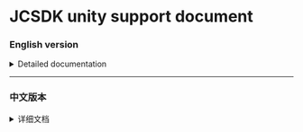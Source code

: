 [ios_unity_bridge]: https://github.com/Romambo/JCSDK_DocumentFile/blob/main/IOS_UnityBridge.zip
[iOS14 support]: https://github.com/Romambo/JCSDK_DocumentFile/blob/main/iOS14_support.md 
[JCSDK]: https://github.com/Romambo/JCSDK  
[DataCollenction_SDK]: https://github.com/Romambo/DataCollection_SDK  
[ADThirdParty_SDK]: https://github.com/Romambo/ADThirdParty_SDK  
[图片1]: https://github.com/Romambo/JCSDK_DocumentFile/blob/main/imageFile/unity_image1.png
[图片2]:https://github.com/Romambo/JCSDK_DocumentFile/blob/main/imageFile/ios_image2.png
[下载链接]: https://drive.google.com/drive/folders/11N8YLnhyPVxv4HmdGZYni8o59S9aHp7M
[download link]: https://drive.google.com/drive/folders/11N8YLnhyPVxv4HmdGZYni8o59S9aHp7M
# JCSDK unity support document
 
 ### English version

   <details>
   <summary>Detailed documentation</summary>

   - **SDK Introduction：**  
          
        1. Version record：  

           <details>
             <summary>1.0.0</summary>

             support development tools: Xcode 11  
             system version:iOS 9.0
             </details>

             <details>
             <summary>2.0.0</summary>

             support development tools: Xcode 12  
             system version:iOS 9.0

             **update content**  
             >1.Added internal logic waterfall and continuous display  
             >2.Added "kochava" and "tenjin" statistics  
             >3.Change the SDK initialization interface used by Unity. see: JC_unityAdApi.h
             ```
             old code
             //-(void)initJCSDKWithLog:(BOOL)isOpenLog isFirstShowSplash:(BOOL)isShow splashClose:(unityBlock)block;
             new code
             -(void)initJCSDKWithUnityShow:(unityBlock)block;
             ```

             >4.Change the log log interface, increase the log level.  see: JCAdCallBackHeader.h  
             ```
             old code
             //+(void)setOpenPlatformLog:(BOOL)openPlatformLog;
             new code
             +(void)setTheLogLevel:(MSLogLevelStatus)logLevel;
             ```

             >5.Change JCiOSConfig.plist, add:   
                "KochavaAppID":    kochava initialization parameters   
                "TenJinAppID":     TenJin initialization parameters   
                "ShowSplashFirst": Whether to display splash when the app is first opened. 
                "LogLevel":loglevel 1、closeAll. 2、open JC_log. 3、open JC+AD log. 4、open JC+AD+Data log. Defaults:1  

             **Project configuration：**  
             * add System library:  
                > AppTrackingTransparency.framework  
             * add Third party library and file:
                > KochavaCore.framework               (Embed & Sign)  
                > KochavaTracker.framework            (Embed & Sign)  
                > KochavaAdNetwork.framework          (Embed & Sign)  
                > libTenjinSDK.a  
                > TenjinSDK.h 
             </details> 

   - **SDK access process and configuration**  

       <details>
        <summary>content</summary>

       1. Download SDK library and required support library: [download link]   
       
           iOS_UnityBridge : unity api
      
           SDKFile:  
             DataCollection_SDK ：  Some libraries about the data statistics platform  
             ADThirdParty_SDK ：    Some libraries about advertising platforms  
             MS_SDK ： 		           About our own JCSDK library  

       2. Access related APIs, see iOS_UnityBridge for details
   
       3. xcode - build setting configuration：  
       
          bitcode set "NO"  
          other Linker Flags set "-ObjC"
      
       4. Import system support library：  
          Accelerate.framework  
          AdSupport.framework  
          AVFoundation.framework  
          CoreGraphics.framework  
          CoreLocation.framework  
          CoreMedia.framework  
          CoreMotion.framework  
          CoreTelephony.framework  
          iAd.framework  
          MessageUI.framework  
          SafariServices.framework  
          Security.framework  
          SystemConfiguration.framework  
          UIKit.framework  
          VideoToolbox.framework  
          WebKit.framework  
          AppTrackingTransparency.framework  
          libbz2.tbd  
          libc++.tbd  
          libresolv.9.tbd  
          libsqlite3.tbd  
          libxml2.tbd  
          libz.tbd  
      
       5. info.pist configuration：
          
            ```
            Support http network configuration:
            <key>NSAppTransportSecurity</key>
            <dict>
            <key>NSAllowsArbitraryLoads</key>
            <true/>
            </dict>

            Google configuration:
            <key>GADApplicationIdentifier</key>
            <string>ca-app-pub-9488501426181082/7319780494</string>
            <key>GADIsAdManagerApp</key>
            <true/>

            Get location permission configuration:
            <key>NSLocationWhenInUseUsageDescription</key>
            <string>The app needs to get your location</string>

            Get IDFA permissions ，iOS14support:
            <key>NSUserTrackingUsageDescription</key> 
            <string>This identifier will be used to deliver personalized ads to you.</string>
            
            <key>SKAdNetworkItems</key>
            <array>
             <dict>
                 <key>SKAdNetworkIdentifier</key>
                 <string>cstr6suwn9.skadnetwork</string>
             </dict>
             <dict>
                 <key>SKAdNetworkIdentifier</key>
                 <string>238da6jt44.skadnetwork</string>
             </dict>
             <dict>
                 <key>SKAdNetworkIdentifier</key>
                 <string>22mmun2rn5.skadnetwork</string>
             </dict>
             <dict>
                 <key>SKAdNetworkIdentifier</key>
                 <string>SU67R6K2V3.skadnetwork</string>
             </dict>
             <dict>
                 <key>SKAdNetworkIdentifier</key>
                 <string>4DZT52R2T5.skadnetwork</string>
             </dict>
             <dict>
                 <key>SKAdNetworkIdentifier</key>
                 <string>bvpn9ufa9b.skadnetwork</string>
             </dict>
             <dict>
                 <key>SKAdNetworkIdentifier</key>
                 <string>4PFYVQ9L8R.skadnetwork</string>
             </dict>
             <dict>
                 <key>SKAdNetworkIdentifier</key>
                 <string>YCLNXRL5PM.skadnetwork</string>
             </dict>
             <dict>
                 <key>SKAdNetworkIdentifier</key>
                 <string>V72QYCH5UU.skadnetwork</string>
             </dict>
             <dict>
                 <key>SKAdNetworkIdentifier</key>
                 <string>TL55SBB4FM.skadnetwork</string>
             </dict>
             <dict>
                 <key>SKAdNetworkIdentifier</key>
                 <string>T38B2KH725.skadnetwork</string>
             </dict>
             <dict>
                 <key>SKAdNetworkIdentifier</key>
                 <string>PRCB7NJMU6.skadnetwork</string>
             </dict>
             <dict>
                 <key>SKAdNetworkIdentifier</key>
                 <string>PPXM28T8AP.skadnetwork</string>
             </dict>
             <dict>
                 <key>SKAdNetworkIdentifier</key>
                 <string>MLMMFZH3R3.skadnetwork</string>
             </dict>
             <dict>
                 <key>SKAdNetworkIdentifier</key>
                 <string>KLF5C3L5U5.skadnetwork</string>
             </dict>
             <dict>
                 <key>SKAdNetworkIdentifier</key>
                 <string>HS6BDUKANM.skadnetwork</string>
             </dict>
             <dict>
                 <key>SKAdNetworkIdentifier</key>
                 <string>C6K4G5QG8M.skadnetwork</string>
             </dict>
             <dict>
                 <key>SKAdNetworkIdentifier</key>
                 <string>9T245VHMPL.skadnetwork</string>
             </dict>
             <dict>
                 <key>SKAdNetworkIdentifier</key>
                 <string>9RD848Q2BZ.skadnetwork</string>
             </dict>
             <dict>
                 <key>SKAdNetworkIdentifier</key>
                 <string>8S468MFL3Y.skadnetwork</string>
             </dict>
             <dict>
                 <key>SKAdNetworkIdentifier</key>
                 <string>7UG5ZH24HU.skadnetwork</string>
             </dict>
             <dict>
                 <key>SKAdNetworkIdentifier</key>
                 <string>4FZDC2EVR5.skadnetwork</string>
             </dict>
             <dict>
                 <key>SKAdNetworkIdentifier</key>
                 <string>4468KM3ULZ.skadnetwork</string>
             </dict>
             <dict>
                 <key>SKAdNetworkIdentifier</key>
                 <string>3RD42EKR43.skadnetwork</string>
             </dict>
             <dict>
                 <key>SKAdNetworkIdentifier</key>
                 <string>2U9PT9HC89.skadnetwork</string>
             </dict>
             <dict>
                <key>SKAdNetworkIdentifier</key>
                <string>KBD757YWX3.skadnetwork</string>
            </dict>
            <dict>
                <key>SKAdNetworkIdentifier</key>
                <string>wg4vff78zm.skadnetwork</string>
            </dict>
            <dict>
                <key>SKAdNetworkIdentifier</key>
                <string>737z793b9f.skadnetwork</string>
            </dict>
            <dict>
                <key>SKAdNetworkIdentifier</key>
                <string>ydx93a7ass.skadnetwork</string>
            </dict>
            <dict>
                <key>SKAdNetworkIdentifier</key>
                <string>prcb7njmu6.skadnetwork</string>
            </dict>
            <dict>
                <key>SKAdNetworkIdentifier</key>
                <string>7UG5ZH24HU.skadnetwork</string>
            </dict>
            <dict>
                <key>SKAdNetworkIdentifier</key>
                <string>44jx6755aq.skadnetwork</string>
            </dict>
            <dict>
                <key>SKAdNetworkIdentifier</key>
                <string>2U9PT9HC89.skadnetwork</string>
            </dict>
            <dict>
                <key>SKAdNetworkIdentifier</key>
                <string>W9Q455WK68.skadnetwork</string>
            </dict>
            <dict>
                <key>SKAdNetworkIdentifier</key>
                <string>YCLNXRL5PM.skadnetwork</string>
            </dict>
            <dict>
                <key>SKAdNetworkIdentifier</key>
                <string>TL55SBB4FM.skadnetwork</string>
            </dict>
            <dict>
                <key>SKAdNetworkIdentifier</key>
                <string>8s468mfl3y.skadnetwork</string>
            </dict>
            <dict>
                <key>SKAdNetworkIdentifier</key>
                <string>GLQZH8VGBY.skadnetwork</string>
            </dict>
            <dict>
                <key>SKAdNetworkIdentifier</key>
                <string>c6k4g5qg8m.skadnetwork</string>
            </dict>
            <dict>
                <key>SKAdNetworkIdentifier</key>
                <string>mlmmfzh3r3.skadnetwork</string>
            </dict>
            <dict>
                <key>SKAdNetworkIdentifier</key>
                <string>4PFYVQ9L8R.skadnetwork</string>
            </dict>
            <dict>
                <key>SKAdNetworkIdentifier</key>
                <string>av6w8kgt66.skadnetwork</string>
            </dict>
            <dict>
                <key>SKAdNetworkIdentifier</key>
                <string>6xzpu9s2p8.skadnetwork</string>
            </dict>
            <dict>
                <key>SKAdNetworkIdentifier</key>
                <string>hs6bdukanm.skadnetwork</string>
            </dict>
            <dict>
                    <key>SKAdNetworkIdentifier</key>
                    <string>58922NB4GD.skadnetwork</string>
                </dict>
            <dict>
                    <key>SKAdNetworkIdentifier</key>
                    <string>V4NXQHLYQP.skadnetwork</string>
                </dict>
            <dict>
                    <key>SKAdNetworkIdentifier</key>
                    <string>GTA9LK7P23.skadnetwork</string>
                </dict>
          </array>
            ```
            iOS14 support configuration details see [iOS14 support] document.  
       

        6. JCiOSConfig.plist Parameter Description：  Look at the downloaded "SDKFile" - "MS_SDK" file  
        
             V1.0.0 add  

             | Item      | Value |
             | --------- | -----:|
             | appid  | Appid required for JCSDK initialization |
             | channelid  | ChannelId required for JCSDK initialization |
             | ReYunAppID  | Appid required for reyun initialization |
             | ReYunChannelID  | channelId required for reyun initialization |   
             | UmengAppID  | Appid required for UMeng initialization |
             | ShuShuAppID  | Appid required for 数数 initialization |
             | TalkingDataAppID  | Appid required for TalkingData initialization |   

             V2.0.0 add  

             | Item      | Value |
             | --------- | -----:|
             | KochavaAppID  | Appid required for Kochava initialization |
             | TenJinAppID  | Appid required for tenjin initialization |
             | ShowSplashFirst  | Whether to display an open-screen ad when opening the app for the first time，bool type: YES/NO |
             | LogLevel  | Log level: string type. 1. Close. 2. Open JC log. 3. Open JC+ad log. 4. Open JC+ad+data log |
             
        7. Export xcode project  
        
        8. Find UnityAppController.mm for initial access  
      
           1. Import header file
               ```
               #import <JCSDK/JCSDK>
               #import <AppTrackingTransparency/AppTrackingTransparency.h>
               ```
         
           2. Access initialization  
           
               find [self performSelector: @selector(startUnity:) withObject: application afterDelay: 0];  
               Replace startUnity: -> initSDKWithApplication:  
               [self performSelector: @selector(initSDKWithApplication:) withObject: application afterDelay: 0];  
          
               Add the following code  
             
                    ```
                    
                   -(void)initSDKWithApplication:(UIApplication*)application{
                     if (@available(iOS 14, *)) {
                         //iOS 14 System IDFA permission box
                         [ATTrackingManager requestTrackingAuthorizationWithCompletionHandler:^(ATTrackingManagerAuthorizationStatus status) {

                             //2.0.0 init api
                             [[JC_unityAdApi getInstance]initJCSDKWithUnityShow:^(BOOL showUnityTime) {
                                 [self performSelector: @selector(startUnity:) withObject: application afterDelay: 0];
                             }];
                         }];
                     } else {
                         //2.0.0 init api
                         [[JC_unityAdApi getInstance]initJCSDKWithUnityShow:^(BOOL showUnityTime) {
                             [self performSelector: @selector(startUnity:) withObject: application afterDelay: 0];
                         }];
                     }
                   }
                 ``` 
       9. Import the downloaded library file. Look at the downloaded "SDKFile" file  
       
           Some of these libraries are dynamic libraries，xcode - target - General - Framework,Librares,and Embedded Content  
           Find the following library settings :(Embed & Sign):  
           > KSAdSDK.framework                   (Embed & Sign)    
           > KochavaCore.framework               (Embed & Sign)  
           > KochavaTracker.framework            (Embed & Sign)  
           > KochavaAdNetwork.framework          (Embed & Sign)
         
       10. Add wifi permission  
       
           xcode - target - Signing&Capabilities . Upper left corner "+" Access WiFi Information  
      
       11. Add a script to process the emulator binary file in “KSAdSDK”, otherwise the package will report an error  
       
           xcode - target - Build Phases . Upper left corner “+” New Run script Phases  
           open "Run script"  
           Add the following script:  
        
           `APP_PATH="${TARGET_BUILD_DIR}/${WRAPPER_NAME}"`  
           `find "$APP_PATH" -name '*.framework' -type d | while read -r FRAMEWORK`  
           `do`  
           ` FRAMEWORK_EXECUTABLE_NAME=$(defaults read "$FRAMEWORK/Info.plist" CFBundleExecutable)`  
           ` FRAMEWORK_EXECUTABLE_PATH="$FRAMEWORK/$FRAMEWORK_EXECUTABLE_NAME"`  
           ` echo "Executable is $FRAMEWORK_EXECUTABLE_PATH"`  
           ` EXTRACTED_ARCHS=()`  
           ` for ARCH in $ARCHS`  
           ` do`  
           `     echo "Extracting $ARCH from $FRAMEWORK_EXECUTABLE_NAME"`  
           `     lipo -extract "$ARCH" "$FRAMEWORK_EXECUTABLE_PATH" -o "$FRAMEWORK_EXECUTABLE_PATH-$ARCH"`  
           `     EXTRACTED_ARCHS+=("$FRAMEWORK_EXECUTABLE_PATH-$ARCH")`  
           ` done`  
           ` echo "Merging extracted architectures: ${ARCHS}"`  
           ` lipo -o "$FRAMEWORK_EXECUTABLE_PATH-merged" -create "${EXTRACTED_ARCHS[@]}"`  
           ` rm "${EXTRACTED_ARCHS[@]}"`  
           ` echo "Replacing original executable with thinned version"`  
           ` rm "$FRAMEWORK_EXECUTABLE_PATH"`  
           ` mv "$FRAMEWORK_EXECUTABLE_PATH-merged" "$FRAMEWORK_EXECUTABLE_PATH"`  
           ` done`  
              
              
        </details>
       

   - **unity Api ：**  

       <details>
       <summary>content</summary>

        If there is a conflict between the API in the document and the API in the framework, please refer to the API in the framework.
        
        1. init api：  

            ```
            V1.0.0 init api：
            -(void)initJCSDKWithLog:(BOOL)isOpenLog isFirstShowSplash:(BOOL)isShow splashClose:(unityBlock)block;

             V2.0.0 init api：
             -(void)initJCSDKWithUnityShow:(unityBlock)block;
            ```

        2. banner api：  
            ```
             /// isReady - banner
             bool isReadyBanner();

             /// show banner Ads
             void showBannerView();

             /// remove banner Ads
             void removeBannerView();
            ```

        3. Intersitial  api：  
            ```
             /// Intersitial Ads isReady
             bool isReadyIntersitial();

             /// show Intersitial Ads
             void showIntersitial();
            ```

        4. RewardView api：  
            ```
             /// rewardVideo Ads isReady
             bool isReadyRewardVideo();

             /// show rewardVideo Ads
             void showRewardVideo();
            ```
        5. Umeng And talkingData send Message：  
            ```
            /// Send Event UMeng、talkingData
            /// @param event event
            /// @param jsonEventInfo key-value converted json string, if there is no content to pass, you can set a null value
             void sendEvent(char *event,char *jsonEventInfo);
            ```
       </details>
   - **Advertising interface callback API and use：**  
       <details>
       <summary>content</summary>

       1. Interface Description：
             ```
             /// Sign up for a callback monitor to be invoked before creating a bridge back to the advertiser.
             void RegistCallBacknotifition();

             /// splash callback bridge
             /// @param failLoad 
             /// @param didShow 
             /// @param didClick 
             /// @param didClose 
             void splash_CallBack(ResultHandler failLoad,ResultHandler didShow, ResultHandler didClick, ResultHandler didClose);

             ///  intersitial callback bridge
             /// @param failLoad
             /// @param didShow 
             /// @param failToShow 
             /// @param didClose 
             /// @param didClick 
             /// @param failToPlayVideo 
             /// @param startPlayingVideo 
             /// @param endPlayingVideo
             void Intersitial_CallBack(ResultHandler failLoad,ResultHandler didShow, ResultHandler failToShow, ResultHandler didClose,ResultHandler didClick,ResultHandler failToPlayVideo, ResultHandler startPlayingVideo, ResultHandler endPlayingVideo);

             /// banner callback bridge
             /// @param failLoad load
             /// @param didShow 
             /// @param didClick 
             /// @param didAutoRefresh 
             /// @param tapCloseBtn 
             /// @param failToAutoRefresh 
             void banner_CallBack(ResultHandler failLoad,ResultHandler didShow,ResultHandler didClick,ResultHandler didAutoRefresh, ResultHandler tapCloseBtn, ResultHandler failToAutoRefresh);

             /// rewardVideo  callback bridge
             /// @param failLoad 
             /// @param didRewardSuccess 
             /// @param didClose 
             /// @param didClick 
             /// @param failToPlayVideo 
             /// @param startPlayingVideo 
             /// @param endPlayingVideo 
             void rewardVideo_CallBack(ResultHandler failLoad,ResultHandler didRewardSuccess, ResultHandler didClose,ResultHandler didClick,ResultHandler failToPlayVideo, ResultHandler startPlayingVideo, ResultHandler endPlayingVideo);

             /// native  callback bridge（Not in use yet）
             /// @param failLoad 
             /// @param didShow 
             /// @param didClick 
             /// @param startPlayingVideo 
             /// @param endPlayingVideo 
             /// @param tapCloseBtn 
             /// @param enterFullScreenV 
             /// @param exitFullScreenV
             void native_CallBack(ResultHandler failLoad,ResultHandler didShow, ResultHandler didClick, ResultHandler startPlayingVideo, ResultHandler endPlayingVideo,ResultHandler tapCloseBtn,ResultHandler enterFullScreenV,ResultHandler exitFullScreenV);
             ```
       2. Callback example:  
             Note: Call the registration monitoring method before callback to establish a connection.   
             Interstitial callback example:  
             
         ```
               [DllImport("__Internal")]
               static extern void Intersitial_CallBack(IntPtr failLoad, IntPtr didShow, IntPtr failToShow, IntPtr didClose, IntPtr didClick, IntPtr failToPlayVideo, IntPtr startPlayingVideo, IntPtr endPlayingVideo);

               // 
               var handler11 = new ResultHandler(interFailLoad);
               var fp11 = Marshal.GetFunctionPointerForDelegate(handler11);
               var handler12 = new ResultHandler(interDidShow);
               var fp12 = Marshal.GetFunctionPointerForDelegate(handler12);
               var handler13 = new ResultHandler(interFailtoShow);
               var fp13 = Marshal.GetFunctionPointerForDelegate(handler13);
               var handler14 = new ResultHandler(interDidClose);
               var fp14 = Marshal.GetFunctionPointerForDelegate(handler14);
               var handler15 = new ResultHandler(interDidClick);
               var fp15 = Marshal.GetFunctionPointerForDelegate(handler15);
               var handler16 = new ResultHandler(interFailToPlayVideo);
               var fp16 = Marshal.GetFunctionPointerForDelegate(handler16);
               var handler17 = new ResultHandler(interStartPlayingVideo);
               var fp17 = Marshal.GetFunctionPointerForDelegate(handler17);
               var handler18 = new ResultHandler(interEndPlayingVideo);
               var fp18 = Marshal.GetFunctionPointerForDelegate(handler18);
               Intersitial_CallBack(fp11, fp12, fp13, fp14, fp15, fp16, fp17, fp18);

               // inter callback
               [MonoPInvokeCallback(typeof(ResultHandler))]
               static void interEndPlayingVideo(string resultString)
               {
                   Debug.Log("inter callback----->interEndPlayingVideo");
               }
               [MonoPInvokeCallback(typeof(ResultHandler))]
               static void interStartPlayingVideo(string resultString)
               {
                   Debug.Log("inter callback----->interStartPlayingVideo");
               }
               [MonoPInvokeCallback(typeof(ResultHandler))]
               static void interFailToPlayVideo(string resultString)
               {
                   Debug.Log("inter callback----->interFailToPlayVideo");
               }
               [MonoPInvokeCallback(typeof(ResultHandler))]
               static void interDidClick(string resultString)
               {
                   Debug.Log("inter callback----->interDidClick");
               }
               [MonoPInvokeCallback(typeof(ResultHandler))]
               static void interDidClose(string resultString)
               {
                   Debug.Log("inter callback----->interDidClose");
               }
               [MonoPInvokeCallback(typeof(ResultHandler))]
               static void interFailtoShow(string resultString)
               {
                   Debug.Log("inter callback----->interFailtoShow");
               }

               [MonoPInvokeCallback(typeof(ResultHandler))]
               static void interDidShow(string resultString)
               {
                   Debug.Log("inter callback----->interDidShow");
               }

               [MonoPInvokeCallback(typeof(ResultHandler))]
               static void interFailLoad(string resultString)
               {
                   Debug.Log("inter callback----->interFailLoad");
               }

         ```

   </details>
   </details>

-------------------------

### 中文版本


<details>
<summary>详细文档</summary>
 
- **SDK简介：**  

   1. 版本记录：  
   
      <details>
      <summary>1.0.0</summary>

      支持开发者工具: Xcode 11  
      系统版本:iOS 9.0
      </details>

      <details>
      <summary>2.0.0</summary>

      支持开发者工具: Xcode 12  
      系统版本:iOS 9.0

      **更新内容**  
      >1.新增了流量组和连续展示功能逻辑、升级内部广告接口 V4 -> V5  
      >2.新增 "kochava" and "tenjin" 数据统计平台  
      >3.修改了unity使用者需要接入的OC初始化接口. 详情见: JC_unityAdApi.h
      ```
      旧代码
      //-(void)initJCSDKWithLog:(BOOL)isOpenLog isFirstShowSplash:(BOOL)isShow splashClose:(unityBlock)block;
      新代码
      -(void)initJCSDKWithUnityShow:(unityBlock)block;
      ```

      >4.修改了iOS日志打印接口。新增日志等级功能，详情见: JCAdCallBackHeader.h  
      ```
      旧代码
      //+(void)setOpenPlatformLog:(BOOL)openPlatformLog;
      新代码
      +(void)setTheLogLevel:(MSLogLevelStatus)logLevel;

      ```

      >5.修改了JCiOSConfig.plist文件, 新增字段:   
         "KochavaAppID":    kochava 初始化参数   
         "TenJinAppID":     TenJin 初始化参数   
         "ShowSplashFirst": 应用首次打开是否展示开屏广告. 
         "LogLevel":日志等级 1、关闭. 2、打开JC日志. 3、打开JC+广告日志. 4、打开JC+广告+数据日志. 默认值:1  

      **项目配置：**  
      * 添加系统库:  
         > AppTrackingTransparency.framework  
      * 添加第三方库和文件:
         > KochavaCore.framework               (Embed & Sign)  
         > KochavaTracker.framework            (Embed & Sign)  
         > KochavaAdNetwork.framework          (Embed & Sign)  
         > libTenjinSDK.a  
         > TenjinSDK.h 
      </details> 
      
- **SDK接入配置和操作**  
  
  <details>
   <summary>content</summary>
  
  
   1. 下载SDK库和所需支持库：[下载链接]  
   
      iOS_UnityBridge : unity api
      
      SDKFile:  
        DataCollection_SDK ：  Some libraries about the data statistics platform  
        ADThirdParty_SDK ：    Some libraries about advertising platforms  
        MS_SDK ： 		           About our own JCSDK library  
        
   2. 接入相关广告Api和回调Api：  
   
      请往下看"unity接入Api说明" 和 “广告接口回调Api和使用”。也可以使用我们提供的cs文件，详情见iOS_UnityBridge文件。    
      
   3  Xcod相关配置  
      我们提供了配置cs文件，可以参考使用 ，也可以打成xcode工程后，自己手动配置。  
     <details>
     <summary>Xcod相关配置</summary>

     1. xcode - build setting 配置：  
      bitcode 设置为NO  
      other Linker Flags 设置 -ObjC  
      
     2. 添加wifi权限  
        xcode - target - Signing&Capabilities 左上角 "+" Access WiFi Information  
        
     3. 导入系统支持库：  
        Accelerate.framework  
        AdSupport.framework  
        AVFoundation.framework  
        CoreGraphics.framework  
        CoreLocation.framework  
        CoreMedia.framework  
        CoreMotion.framework  
        CoreTelephony.framework  
        iAd.framework  
        MessageUI.framework  
        SafariServices.framework  
        Security.framework  
        SystemConfiguration.framework  
        UIKit.framework  
        VideoToolbox.framework  
        WebKit.framework  
        AppTrackingTransparency.framework  
        libbz2.tbd  
        libc++.tbd  
        libresolv.9.tbd  
        libsqlite3.tbd  
        libxml2.tbd  
        libz.tbd  

     4. info.pist 配置：

         <details>
         <summary>配置列表</summary>

         ```
         支持http网络配置:
         <key>NSAppTransportSecurity</key>
         <dict>
         <key>NSAllowsArbitraryLoads</key>
         <true/>
         </dict>

         Google相关参数配置:
         <key>GADApplicationIdentifier</key>
         <string>ca-app-pub-9488501426181082/7319780494</string>
         <key>GADIsAdManagerApp</key>
         <true/>

         获取地理位置权限配置:
         <key>NSLocationWhenInUseUsageDescription</key>
         <string>The app needs to get your location</string>

         获取IDFA权限，iOS14支持:
         <key>NSUserTrackingUsageDescription</key> 
         <string>This identifier will be used to deliver personalized ads to you.</string>

         <key>SKAdNetworkItems</key>
         <array>
          <dict>
              <key>SKAdNetworkIdentifier</key>
              <string>cstr6suwn9.skadnetwork</string>
          </dict>
          <dict>
              <key>SKAdNetworkIdentifier</key>
              <string>238da6jt44.skadnetwork</string>
          </dict>
          <dict>
              <key>SKAdNetworkIdentifier</key>
              <string>22mmun2rn5.skadnetwork</string>
          </dict>
          <dict>
              <key>SKAdNetworkIdentifier</key>
              <string>SU67R6K2V3.skadnetwork</string>
          </dict>
          <dict>
              <key>SKAdNetworkIdentifier</key>
              <string>4DZT52R2T5.skadnetwork</string>
          </dict>
          <dict>
              <key>SKAdNetworkIdentifier</key>
              <string>bvpn9ufa9b.skadnetwork</string>
          </dict>
          <dict>
              <key>SKAdNetworkIdentifier</key>
              <string>4PFYVQ9L8R.skadnetwork</string>
          </dict>
          <dict>
              <key>SKAdNetworkIdentifier</key>
              <string>YCLNXRL5PM.skadnetwork</string>
          </dict>
          <dict>
              <key>SKAdNetworkIdentifier</key>
              <string>V72QYCH5UU.skadnetwork</string>
          </dict>
          <dict>
              <key>SKAdNetworkIdentifier</key>
              <string>TL55SBB4FM.skadnetwork</string>
          </dict>
          <dict>
              <key>SKAdNetworkIdentifier</key>
              <string>T38B2KH725.skadnetwork</string>
          </dict>
          <dict>
              <key>SKAdNetworkIdentifier</key>
              <string>PRCB7NJMU6.skadnetwork</string>
          </dict>
          <dict>
              <key>SKAdNetworkIdentifier</key>
              <string>PPXM28T8AP.skadnetwork</string>
          </dict>
          <dict>
              <key>SKAdNetworkIdentifier</key>
              <string>MLMMFZH3R3.skadnetwork</string>
          </dict>
          <dict>
              <key>SKAdNetworkIdentifier</key>
              <string>KLF5C3L5U5.skadnetwork</string>
          </dict>
          <dict>
              <key>SKAdNetworkIdentifier</key>
              <string>HS6BDUKANM.skadnetwork</string>
          </dict>
          <dict>
              <key>SKAdNetworkIdentifier</key>
              <string>C6K4G5QG8M.skadnetwork</string>
          </dict>
          <dict>
              <key>SKAdNetworkIdentifier</key>
              <string>9T245VHMPL.skadnetwork</string>
          </dict>
          <dict>
              <key>SKAdNetworkIdentifier</key>
              <string>9RD848Q2BZ.skadnetwork</string>
          </dict>
          <dict>
              <key>SKAdNetworkIdentifier</key>
              <string>8S468MFL3Y.skadnetwork</string>
          </dict>
          <dict>
              <key>SKAdNetworkIdentifier</key>
              <string>7UG5ZH24HU.skadnetwork</string>
          </dict>
          <dict>
              <key>SKAdNetworkIdentifier</key>
              <string>4FZDC2EVR5.skadnetwork</string>
          </dict>
          <dict>
              <key>SKAdNetworkIdentifier</key>
              <string>4468KM3ULZ.skadnetwork</string>
          </dict>
          <dict>
              <key>SKAdNetworkIdentifier</key>
              <string>3RD42EKR43.skadnetwork</string>
          </dict>
          <dict>
              <key>SKAdNetworkIdentifier</key>
              <string>2U9PT9HC89.skadnetwork</string>
          </dict>
          <dict>
                  <key>SKAdNetworkIdentifier</key>
                  <string>KBD757YWX3.skadnetwork</string>
              </dict>
              <dict>
                  <key>SKAdNetworkIdentifier</key>
                  <string>wg4vff78zm.skadnetwork</string>
              </dict>
              <dict>
                  <key>SKAdNetworkIdentifier</key>
                  <string>737z793b9f.skadnetwork</string>
              </dict>
              <dict>
                  <key>SKAdNetworkIdentifier</key>
                  <string>ydx93a7ass.skadnetwork</string>
              </dict>
              <dict>
                  <key>SKAdNetworkIdentifier</key>
                  <string>prcb7njmu6.skadnetwork</string>
              </dict>
              <dict>
                  <key>SKAdNetworkIdentifier</key>
                  <string>7UG5ZH24HU.skadnetwork</string>
              </dict>
              <dict>
                  <key>SKAdNetworkIdentifier</key>
                  <string>44jx6755aq.skadnetwork</string>
              </dict>
              <dict>
                  <key>SKAdNetworkIdentifier</key>
                  <string>2U9PT9HC89.skadnetwork</string>
              </dict>
              <dict>
                  <key>SKAdNetworkIdentifier</key>
                  <string>W9Q455WK68.skadnetwork</string>
              </dict>
              <dict>
                  <key>SKAdNetworkIdentifier</key>
                  <string>YCLNXRL5PM.skadnetwork</string>
              </dict>
              <dict>
                  <key>SKAdNetworkIdentifier</key>
                  <string>TL55SBB4FM.skadnetwork</string>
              </dict>
              <dict>
                  <key>SKAdNetworkIdentifier</key>
                  <string>8s468mfl3y.skadnetwork</string>
              </dict>
              <dict>
                  <key>SKAdNetworkIdentifier</key>
                  <string>GLQZH8VGBY.skadnetwork</string>
              </dict>
              <dict>
                  <key>SKAdNetworkIdentifier</key>
                  <string>c6k4g5qg8m.skadnetwork</string>
              </dict>
              <dict>
                  <key>SKAdNetworkIdentifier</key>
                  <string>mlmmfzh3r3.skadnetwork</string>
              </dict>
              <dict>
                  <key>SKAdNetworkIdentifier</key>
                  <string>4PFYVQ9L8R.skadnetwork</string>
              </dict>
              <dict>
                  <key>SKAdNetworkIdentifier</key>
                  <string>av6w8kgt66.skadnetwork</string>
              </dict>
              <dict>
                  <key>SKAdNetworkIdentifier</key>
                  <string>6xzpu9s2p8.skadnetwork</string>
              </dict>
              <dict>
                  <key>SKAdNetworkIdentifier</key>
                  <string>hs6bdukanm.skadnetwork</string>
              </dict>
              <dict>
                      <key>SKAdNetworkIdentifier</key>
                      <string>58922NB4GD.skadnetwork</string>
                  </dict>
              <dict>
                      <key>SKAdNetworkIdentifier</key>
                      <string>V4NXQHLYQP.skadnetwork</string>
                  </dict>
              <dict>
                      <key>SKAdNetworkIdentifier</key>
                      <string>GTA9LK7P23.skadnetwork</string>
                  </dict>
         </array>
         ```
         </details>
     </details>
   
   
   4. JCiOSConfig.plist 参数说明：  
      V1.0.0 提供  

      | Item      | Value |
      | --------- | -----:|
      | appid  | JCSDK初始化所需的appid |
      | channelid  | JCSDK初始化所需的channelid |
      | ReYunAppID  | 热云初始化appid |
      | ReYunChannelID  | 热云初始化channleid |   
      | UmengAppID  | Umeng初始化appid |
      | ShuShuAppID  | 数数平台初始化appid |
      | TalkingDataAppID  | TalkingData平台初始化appid |   

      V2.0.0 新增  

      | Item      | Value |
      | --------- | -----:|
      | KochavaAppID  | kochava初始化所需的appid |
      | TenJinAppID  | tenjin初始化所需的appid |
      | ShowSplashFirst  | 首次打开应用是否展示开屏广告，bool类型 YES/NO |
      | LogLevel  | 日志等级：字符串1、关闭。2、开JC日志。3、开JC+ad日志。4、开JC+ad+data 日志 |
   
    5. 导出xcode工程  
    6. 找到UnityAppController.mm进行初始化接入  
      
      1. 导入头文件
         ```
         #import <JCSDK/JCSDK>
         #import <AppTrackingTransparency/AppTrackingTransparency.h>
         ```
         
       2. 接入初始化
          找到[self performSelector: @selector(startUnity:) withObject: application afterDelay: 0];  
          替换掉startUnity: -> initSDKWithApplication:  
          [self performSelector: @selector(initSDKWithApplication:) withObject: application afterDelay: 0];  
          
          添加以下代码
           ```
          -(void)initSDKWithApplication:(UIApplication*)application{
            if (@available(iOS 14, *)) {
                //iOS 14 系统IDFA权限弹框
                [ATTrackingManager requestTrackingAuthorizationWithCompletionHandler:^(ATTrackingManagerAuthorizationStatus status) {

                    //2.0.0初始化接口
                    [[JC_unityAdApi getInstance]initJCSDKWithUnityShow:^(BOOL showUnityTime) {
                        [self performSelector: @selector(startUnity:) withObject: application afterDelay: 0];
                    }];
                }];
            } else {
                //2.0.0初始化接口
                [[JC_unityAdApi getInstance]initJCSDKWithUnityShow:^(BOOL showUnityTime) {
                    [self performSelector: @selector(startUnity:) withObject: application afterDelay: 0];
                }];
            }
          }
        ``` 
     7. 导入下载好的库文件  
         其中某些库是动态库，xcode - target - General - Framework,Librares,and Embedded Content 找到以下库设置(Embed & Sign):  
         > KSAdSDK.framework                   (Embed & Sign)    
         > KochavaCore.framework               (Embed & Sign)  
         > KochavaTracker.framework            (Embed & Sign)  
         > KochavaAdNetwork.framework          (Embed & Sign)
          
      
     8. 添加脚本处理KSAdSDK中的模拟器二进制，否则打包会报错  
        xcode - target - Build Phases 左上角 “+” New Run script Phases  
        打开 Run script  
        添加以下脚本：  
        
        `APP_PATH="${TARGET_BUILD_DIR}/${WRAPPER_NAME}"`  
        `find "$APP_PATH" -name '*.framework' -type d | while read -r FRAMEWORK`  
        `do`  
        ` FRAMEWORK_EXECUTABLE_NAME=$(defaults read "$FRAMEWORK/Info.plist" CFBundleExecutable)`  
        ` FRAMEWORK_EXECUTABLE_PATH="$FRAMEWORK/$FRAMEWORK_EXECUTABLE_NAME"`  
        ` echo "Executable is $FRAMEWORK_EXECUTABLE_PATH"`  
        ` EXTRACTED_ARCHS=()`  
        ` for ARCH in $ARCHS`  
        ` do`  
        `     echo "Extracting $ARCH from $FRAMEWORK_EXECUTABLE_NAME"`  
        `     lipo -extract "$ARCH" "$FRAMEWORK_EXECUTABLE_PATH" -o "$FRAMEWORK_EXECUTABLE_PATH-$ARCH"`  
        `     EXTRACTED_ARCHS+=("$FRAMEWORK_EXECUTABLE_PATH-$ARCH")`  
        ` done`  
        ` echo "Merging extracted architectures: ${ARCHS}"`  
        ` lipo -o "$FRAMEWORK_EXECUTABLE_PATH-merged" -create "${EXTRACTED_ARCHS[@]}"`  
        ` rm "${EXTRACTED_ARCHS[@]}"`  
        ` echo "Replacing original executable with thinned version"`  
        ` rm "$FRAMEWORK_EXECUTABLE_PATH"`  
        ` mv "$FRAMEWORK_EXECUTABLE_PATH-merged" "$FRAMEWORK_EXECUTABLE_PATH"`  
        ` done`  
              
              
     </details>  
- **unity接入Api说明：**  

  <details>
  <summary>content</summary>

  如果文档内API和framework内API有冲突，请以framework内API为准。
   
  1. 初始化 api：  
      
       ```
       V1.0.0 初始化接口：
       -(void)initJCSDKWithLog:(BOOL)isOpenLog isFirstShowSplash:(BOOL)isShow splashClose:(unityBlock)block;

        V2.0.0 修改初始化接口：
        -(void)initJCSDKWithUnityShow:(unityBlock)block;
       ```
   
   2. banner广告api：  
       ```
        /// isReady - banner
        bool isReadyBanner();

        /// show banner Ads
        void showBannerView();

        /// remove banner Ads
        void removeBannerView();
       ```
   
   3. Intersitial 广告 api：  
       ```
        /// Intersitial Ads isReady
        bool isReadyIntersitial();

        /// show Intersitial Ads
        void showIntersitial();
       ```
   
   4. RewardView广告api：  
       ```
        /// rewardVideo Ads isReady
        bool isReadyRewardVideo();

        /// show rewardVideo Ads
        void showRewardVideo();
       ```
    5. Umeng 和 talkingData数据上报：  
       ```
       /// Send Event UMeng、talkingData
       /// @param event event
       /// @param jsonEventInfo key-value converted json string, if there is no content to pass, you can set a null value
        void sendEvent(char *event,char *jsonEventInfo);
       ```
   
  </details>
- **广告接口回调Api和使用：**  
  <details>
  <summary>content</summary>

  1. 接口说明：
        ```
        /// 注册回调监听 ，请在建立广告回传桥接前调用
        void RegistCallBacknotifition();

        /// 用于开屏回调
        /// @param failLoad load失败
        /// @param didShow 展示成功
        /// @param didClick 点击
        /// @param didClose 关闭
        void splash_CallBack(ResultHandler failLoad,ResultHandler didShow, ResultHandler didClick, ResultHandler didClose);

        /// 用于插屏回调
        /// @param failLoad load失败
        /// @param didShow 展示成功
        /// @param failToShow 展示失败
        /// @param didClose 关闭
        /// @param didClick 点击
        /// @param failToPlayVideo 播放video失败
        /// @param startPlayingVideo 开始播放video
        /// @param endPlayingVideo 播放video完成
        void Intersitial_CallBack(ResultHandler failLoad,ResultHandler didShow, ResultHandler failToShow, ResultHandler didClose,ResultHandler didClick,ResultHandler failToPlayVideo, ResultHandler startPlayingVideo, ResultHandler endPlayingVideo);

        /// 用于banner回调
        /// @param failLoad load失败
        /// @param didShow 展示成功
        /// @param didClick 点击
        /// @param didAutoRefresh 自动刷新
        /// @param tapCloseBtn 点击功能关闭按钮
        /// @param failToAutoRefresh 自动刷新失败
        void banner_CallBack(ResultHandler failLoad,ResultHandler didShow,ResultHandler didClick,ResultHandler didAutoRefresh, ResultHandler tapCloseBtn, ResultHandler failToAutoRefresh);

        /// 用于激励视频回调
        /// @param failLoad load失败
        /// @param didRewardSuccess 奖励成功
        /// @param didClose 关闭
        /// @param didClick 点击
        /// @param failToPlayVideo 播放失败
        /// @param startPlayingVideo 开始播放
        /// @param endPlayingVideo 播放完成
        void rewardVideo_CallBack(ResultHandler failLoad,ResultHandler didRewardSuccess, ResultHandler didClose,ResultHandler didClick,ResultHandler failToPlayVideo, ResultHandler startPlayingVideo, ResultHandler endPlayingVideo);

        /// 用于原生广告回调（暂时未开放native广告功能）
        /// @param failLoad load失败
        /// @param didShow 展示成功
        /// @param didClick 点击广告
        /// @param startPlayingVideo 开始播放
        /// @param endPlayingVideo 播放完成
        /// @param tapCloseBtn 点击关闭功能按钮
        /// @param enterFullScreenV 进入全屏video（用于模版）
        /// @param exitFullScreenV exit全屏video（用于模版）
        void native_CallBack(ResultHandler failLoad,ResultHandler didShow, ResultHandler didClick, ResultHandler startPlayingVideo, ResultHandler endPlayingVideo,ResultHandler tapCloseBtn,ResultHandler enterFullScreenV,ResultHandler exitFullScreenV);
        ```
  2. 回调示例:  
        注：回调前先调用注册监听方法，建立连接. 
        插屏回调示例：
        
    ```
          [DllImport("__Internal")]
           static extern void Intersitial_CallBack(IntPtr failLoad, IntPtr didShow, IntPtr failToShow, IntPtr didClose, IntPtr didClick, IntPtr failToPlayVideo, IntPtr startPlayingVideo, IntPtr endPlayingVideo);

          //注册插屏回调
          var handler11 = new ResultHandler(interFailLoad);
          var fp11 = Marshal.GetFunctionPointerForDelegate(handler11);
          var handler12 = new ResultHandler(interDidShow);
          var fp12 = Marshal.GetFunctionPointerForDelegate(handler12);
          var handler13 = new ResultHandler(interFailtoShow);
          var fp13 = Marshal.GetFunctionPointerForDelegate(handler13);
          var handler14 = new ResultHandler(interDidClose);
          var fp14 = Marshal.GetFunctionPointerForDelegate(handler14);
          var handler15 = new ResultHandler(interDidClick);
          var fp15 = Marshal.GetFunctionPointerForDelegate(handler15);
          var handler16 = new ResultHandler(interFailToPlayVideo);
          var fp16 = Marshal.GetFunctionPointerForDelegate(handler16);
          var handler17 = new ResultHandler(interStartPlayingVideo);
          var fp17 = Marshal.GetFunctionPointerForDelegate(handler17);
          var handler18 = new ResultHandler(interEndPlayingVideo);
          var fp18 = Marshal.GetFunctionPointerForDelegate(handler18);
          Intersitial_CallBack(fp11, fp12, fp13, fp14, fp15, fp16, fp17, fp18);

          //插屏回调
          [MonoPInvokeCallback(typeof(ResultHandler))]
          static void interEndPlayingVideo(string resultString)
          {
              Debug.Log("插屏回调----->interEndPlayingVideo");
          }
          [MonoPInvokeCallback(typeof(ResultHandler))]
          static void interStartPlayingVideo(string resultString)
          {
              Debug.Log("插屏回调----->interStartPlayingVideo");
          }
          [MonoPInvokeCallback(typeof(ResultHandler))]
          static void interFailToPlayVideo(string resultString)
          {
              Debug.Log("插屏回调----->interFailToPlayVideo");
          }
          [MonoPInvokeCallback(typeof(ResultHandler))]
          static void interDidClick(string resultString)
          {
              Debug.Log("插屏回调----->interDidClick");
          }
          [MonoPInvokeCallback(typeof(ResultHandler))]
          static void interDidClose(string resultString)
          {
              Debug.Log("插屏回调----->interDidClose");
          }
          [MonoPInvokeCallback(typeof(ResultHandler))]
          static void interFailtoShow(string resultString)
          {
              Debug.Log("插屏回调----->interFailtoShow");
          }

          [MonoPInvokeCallback(typeof(ResultHandler))]
          static void interDidShow(string resultString)
          {
              Debug.Log("插屏回调----->interDidShow");
          }

          [MonoPInvokeCallback(typeof(ResultHandler))]
          static void interFailLoad(string resultString)
          {
              Debug.Log("插屏回调----->interFailLoad");
          }

    ```
    
  </details>

</details>
 

